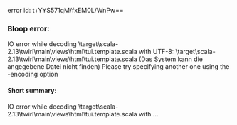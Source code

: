 error id: t+YYS571qM/fxEM0L/WnPw==
### Bloop error:

IO error while decoding <WORKSPACE>\target\scala-2.13\twirl\main\views\html\tui.template.scala with UTF-8: <WORKSPACE>\target\scala-2.13\twirl\main\views\html\tui.template.scala (Das System kann die angegebene Datei nicht finden)
Please try specifying another one using the -encoding option
#### Short summary: 

IO error while decoding <WORKSPACE>\target\scala-2.13\twirl\main\views\html\tui.template.scala with ...